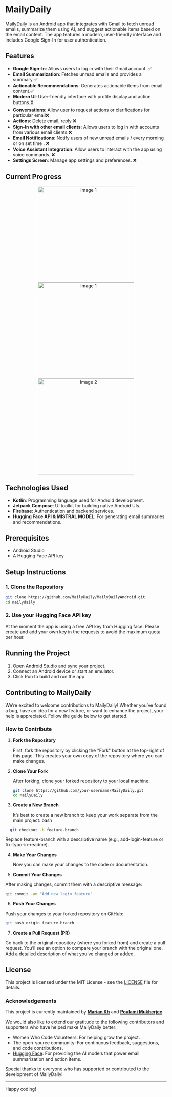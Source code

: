 # MailyDaily

MailyDaily is an Android app that integrates with Gmail to fetch unread emails, summarize them using AI, and suggest actionable items based on the email content. The app features a modern, user-friendly interface and includes Google Sign-In for user authentication.

## Features

- **Google Sign-In**: Allows users to log in with their Gmail account. ✅ 
- **Email Summarization**: Fetches unread emails and provides a summary.✅
- **Actionable Recommendations**: Generates actionable items from email content.✅
- **Modern UI**: User-friendly interface with profile display and action buttons.⏳
- **Conversations**: Allow user to request actions or clarifications for particular email❌
- **Actions**: Delete email, reply  ❌
- **Sign-In with other email clients**: Allows users to log in with accounts from various email clients.❌
- **Email Notifications**: Notify users of new unread emails / every morning or on set time . ❌
- **Voice Assistant Integration**: Allow users to interact with the app using voice commands. ❌
- **Settings Screen**: Manage app settings and preferences. ❌

## Current Progress 

<p align="center">
    <img src="https://github.com/MailyDaily/MailyDailyAndroid/blob/version1/docs/assets/screenshots/version3.gif" alt="Image 1" width="300"/>
  <img src="https://github.com/mariankh1/MailyDailyAndroid/blob/version1/docs/assets/screenshots/1.png" alt="Image 1" width="300"/>
  <img src="https://github.com/mariankh1/MailyDailyAndroid/blob/version1/docs/assets/screenshots/2.png" alt="Image 2" width="300"/>

</p>

## Technologies Used

- **Kotlin**: Programming language used for Android development.
- **Jetpack Compose**: UI toolkit for building native Android UIs.
- **Firebase**: Authentication and backend services.
- **Hugging Face API & MISTRAL MODEL**: For generating email summaries and recommendations.

## Prerequisites

- Android Studio
- A Hugging Face API key

## Setup Instructions

### 1. Clone the Repository

```bash
git clone https://github.com/MailyDaily/MailyDailyAndroid.git
cd mailydaily
```

### 2. Use your Hugging Face API key
At the moment the app is using a free API key from Hugging face. Please create and add your own key in the requests to avoid the maximum quota per hour.

## Running the Project

1. Open Android Studio and sync your project.
2. Connect an Android device or start an emulator.
3. Click Run to build and run the app.


## Contributing to MailyDaily

We’re excited to welcome contributions to MailyDaily! Whether you’ve found a bug, have an idea for a new feature, or want to enhance the project, your help is appreciated. Follow the guide below to get started.

### How to Contribute

1. **Fork the Repository**  

    First, fork the repository by clicking the "Fork" button at the top-right of this page. This creates your own copy of the repository where you can make changes.

3. **Clone Your Fork**  

    After forking, clone your forked repository to your local machine:
   ```bash
   git clone https://github.com/your-username/MailyDaily.git
   cd MailyDaily
   ```
4. **Create a New Branch**

    It’s best to create a new branch to keep your work separate from the main project:
bash
```bash
  git checkout -b feature-branch
```
 Replace feature-branch with a descriptive name (e.g., add-login-feature or fix-typo-in-readme).
 
4. **Make Your Changes**

    Now you can make your changes to the code or documentation.
   
6.  **Commit Your Changes**

 After making changes, commit them with a descriptive message:
```bash
git commit -am "Add new login feature"
```

6.  **Push Your Changes**

Push your changes to your forked repository on GitHub:
```bash
git push origin feature-branch
```
7.  **Create a Pull Request (PR)**
   
   Go back to the original repository (where you forked from) and create a pull request. You’ll see an option to compare your branch with the original one. Add a detailed description of what you’ve changed or added.

## License

This project is licensed under the MIT License - see the [LICENSE](LICENSE) file for details.


### Acknowledgements

This project is currently maintained by **[Marian Kh](https://github.com/mariankh1)** and **[Poulami Mukherjee](https://github.com/poulami-mukherjee)**

We would also like to extend our gratitude to the following contributors and supporters who have helped make MailyDaily better:

- Women Who Code Volunteers: For helping grow the project.
- The open-source community: For continuous feedback, suggestions, and code contributions.
- [Hugging Face](https://huggingface.co/): For providing the AI models that power email summarization and action items.

Special thanks to everyone who has supported or contributed to the development of MailyDaily!

---

Happy coding!
